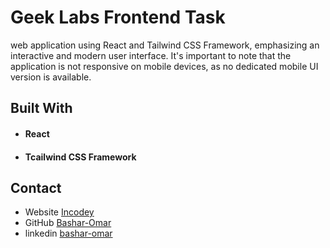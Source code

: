 <!-- @format -->

# Geek Labs Frontend Task

web application using React and Tailwind CSS Framework, emphasizing an interactive and modern user interface. It's important to note that the application is not responsive on mobile devices, as no dedicated mobile UI version is available.

## Built With

- <h4>React</h4>
- <h4>Tcailwind CSS Framework</h4>

## Contact

- Website [Incodey](https://incodey.com/)
- GitHub [Bashar-Omar](https://github.com/Bashar-Omar)
- linkedin [bashar-omar](https://www.linkedin.com/in/bashar-omar/)
